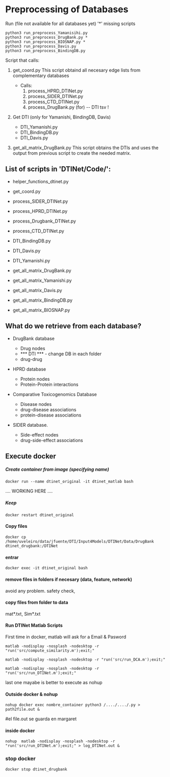 # Preprocessing of Databases

Run (file not available for all databases yet)
'*' missing scripts

```
python3 run_preprocess_Yamanisihi.py 
python3 run_preprocess_DrugBank.py *
python3 run_preprocess_BIOSNAP.py *
python3 run_preprocess_Davis.py 
python3 run_preprocess_BindingDB.py 
```

Script that calls:
1. get_coord.py
    This script obtaind all necesary edge lists from complementary databases
    * Calls:
      1. process_HPRD_DTINet.py
      2. process_SIDER_DTINet.py
      3. process_CTD_DTINet.py
      4. process_DrugBank.py (for)
-- DTI tsv ! 
2. Get DTI (only for Yamanishi, BindingDB, Davis)
    - DTI_Yamanishi.py
    - DTI_BindingDB.py
    - DTI_Davis.py

3. get_all_matrix_DrugBank.py
    This script obtains the DTIs and uses the output from previous script to create the needed matrix. 


## List of scripts in 'DTINet/Code/':

- helper_functions_dtinet.py
- get_coord.py 
- process_SIDER_DTINet.py
- process_HPRD_DTINet.py
- process_Drugbank_DTINet.py
- process_CTD_DTINet.py

- DTI_BindingDB.py
- DTI_Davis.py
- DTI_Yamanishi.py

- get_all_matrix_DrugBank.py 
- get_all_matrix_Yamanishi.py
- get_all_matrix_Davis.py
- get_all_matrix_BindingDB.py
- get_all_matrix_BIOSNAP.py

## What do we retrieve from each database? 
* DrugBank database 
    - Drug nodes
    - *** DTI *** - change DB in each folder
    - drug-drug 

* HPRD database
    - Protein nodes
    - Protein-Protein interactions

* Comparative Toxicogenomics Database
    - Disease nodes
    - drug-disease associations
    - protein-disease associations 

* SIDER database.
    - Side-effect nodes
    - drug-side-effect associations 


## Execute docker

##### Create container from image (specifying name)

```
docker run --name dtinet_original -it dtinet_matlab bash
```
.... WORKING HERE ....

##### Keep
```
docker restart dtinet_original 
```

#### Copy files
```
docker cp  /home/uveleiro/data/jfuente/DTI/Input4Models/DTINet/Data/DrugBank dtinet_drugbank:/DTINet
```

#### entrar
```
docker exec -it dtinet_original bash
```

#### remove files in folders if necesary (data, feature, network)
avoid any problem. safety check,

#### copy files from folder to data
mat*.txt, Sim*.txt

#### Run DTINet Matlab Scripts
First time in docker, matlab will ask for a Email & Pasword

```
matlab -nodisplay -nosplash -nodesktop -r "run('src/compute_similarity.m');exit;"

matlab -nodisplay -nosplash -nodesktop -r "run('src/run_DCA.m');exit;"

matlab -nodisplay -nosplash -nodesktop -r "run('src/run_DTINet.m');exit;"
```
last one mayabe is better to execute as nohup


#### Outside docker & nohup

```
nohup docker exec nombre_container python3 /..../..../.py > path2file.out &
```
#el file.out se guarda en margaret


#### inside docker

```
nohup  matlab -nodisplay -nosplash -nodesktop -r "run('src/run_DTINet.m');exit;" > log_DTINet.out &
```

### stop docker

```
docker stop dtinet_drugbank
```